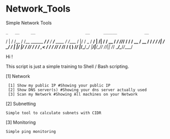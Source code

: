 # Network_Tools
Simple Network Tools

    _   __     __                      __      ______            __    
   / | / /__  / /__      ______  _____/ /__   /_  __/___  ____  / /____
  /  |/ / _ \/ __/ | /| / / __ \/ ___/ //_/    / / / __ \/ __ \/ / ___/
 / /|  /  __/ /_ | |/ |/ / /_/ / /  / ,<      / / / /_/ / /_/ / (__  ) 
/_/ |_/\___/\__/ |__/|__/\____/_/  /_/|_|    /_/  \____/\____/_/____/  

Hi !

This script is just a simple training to Shell / Bash scripting.


[1] Network

     [1] Show my public IP #Showing your public IP
     [2] Show DNS server(s) #Showing your dns server actually used
     [3] Scan my Network #Showing All machines on your Network

[2] Subnetting

    Simple tool to calculate subnets with CIDR

[3] Monitoring

    Simple ping monitoring

